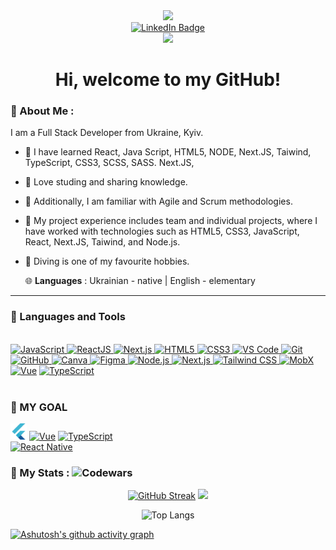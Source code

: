 
<div id="header" align="center">
<!--   <img src="https://media.giphy.com/media/fgLPuyyoxzl3166xGo/giphy-downsized-large.gif" width="100"/> -->
  
   <img src= https://media.giphy.com/media/YYT1W7oFNWnpYyNzSI/giphy.gif width="100"/>
</div>
<!-- badges for social network -->

<div id="badges" align="center">
  <a href="https://www.linkedin.com/in/valerii-viun-32410380/">
    <img src="https://img.shields.io/badge/LinkedIn-blue?style=for-the-badge&logo=linkedin&logoColor=white" alt="LinkedIn Badge"/>
  </a>
</div>
<!-- views counter -->
<div align="center">
<a href="https://u8views.com/github/valerii-viun">
  <img src="https://u8views.com/api/v1/github/profiles/111734415/views/day-week-month-total-count.svg"></a>
</div>

<h1 align="center">
  Hi, welcome to my GitHub!

</h1>

<!-- hero -->
### 💼 About Me :
I am a Full Stack Developer from Ukraine,  Kyiv.
- :open_book: I have learned React, Java Script, HTML5, NODE, Next.JS, Taiwind, TypeScript, CSS3, SCSS, SASS. Next.JS,
- :open_book: Love studing and sharing knowledge.
- :open_book: Additionally, I am familiar with Agile and Scrum methodologies.
- :open_book: My project experience includes team and individual projects, where I have worked with technologies such as HTML5, CSS3, JavaScript, React, Next.JS, Taiwind, and Node.js.
- :open_book: Diving is one of my favourite hobbies.


  🌐 **Languages** : Ukrainian - native | English - elementary

---
### 💼 Languages and Tools

<br />
<div>
<!-- <img src="https://img.shields.io/badge/-javascript-F7DF1E?&style=for-the-badge&logo=javascript&logoColor=black" />
<img src="https://img.shields.io/badge/-ReactJS-grey?&style=for-the-badge&logo=react&logoColor=61DAFB" />
<img scr="https://img.shields.io/badge/Next-black?style=for-the-badge&logo=next.js&logoColor=white" />
<img src="https://img.shields.io/badge/HTML5-E34F26?style=for-the-badge&logo=html5&logoColor=white" />
<img src="https://img.shields.io/badge/-css3-1572B6?&style=for-the-badge&logo=css3&logoColor=white" />
<img src="https://img.shields.io/badge/-VSCode-007ACC?&style=for-the-badge&logo=visual-studio-code&logoColor=white" />
<img src="https://img.shields.io/badge/-Git-F05032?&style=for-the-badge&logo=git&logoColor=white" /> 
<img src="https://img.shields.io/badge/github-%23121011.svg?style=for-the-badge&logo=github&logoColor=white" />
<img src="https://img.shields.io/badge/Canva-%2300C4CC.svg?style=for-the-badge&logo=Canva&logoColor=white" />
<img src="https://img.shields.io/badge/figma-%23F24E1E.svg?style=for-the-badge&logo=figma&logoColor=white" />
<img src="https://img.shields.io/badge/nodejs-%49B137.svg?style=for-the-badge&logo=nodedotjs&logoColor=white" />
<img src="https://img.shields.io/badge/Next.js-000000.svg?style=for-the-badge&logo=next.js&logoColor=white" />
<img src="https://img.shields.io/badge/Tailwind_CSS-06B6D4.svg?style=for-the-badge&logo=tailwindcss&logoColor=white" />
<img src="https://img.shields.io/badge/MobX-FF9955.svg?style=for-the-badge&logo=mobx&logoColor=white" alt="MobX Badge" /> -->
<a href="https://www.javascript.com/" target="_blank" rel="noreferrer">
  <img src="https://img.shields.io/badge/-javascript-F7DF1E?&style=for-the-badge&logo=javascript&logoColor=black" alt="JavaScript" />
</a>

<a href="https://react.dev/" target="_blank" rel="noreferrer">
  <img src="https://img.shields.io/badge/-ReactJS-grey?&style=for-the-badge&logo=react&logoColor=61DAFB" alt="ReactJS" />
</a>

<a href="https://nextjs.org/" target="_blank" rel="noreferrer">
  <img src="https://img.shields.io/badge/Next-black?style=for-the-badge&logo=next.js&logoColor=white" alt="Next.js" />
</a>

<a href="https://developer.mozilla.org/en-US/docs/Glossary/HTML5" target="_blank" rel="noreferrer">
  <img src="https://img.shields.io/badge/HTML5-E34F26?style=for-the-badge&logo=html5&logoColor=white" alt="HTML5" />
</a>

<a href="https://developer.mozilla.org/en-US/docs/Web/CSS" target="_blank" rel="noreferrer">
  <img src="https://img.shields.io/badge/-css3-1572B6?&style=for-the-badge&logo=css3&logoColor=white" alt="CSS3" />
</a>

<a href="https://code.visualstudio.com/" target="_blank" rel="noreferrer">
  <img src="https://img.shields.io/badge/-VSCode-007ACC?&style=for-the-badge&logo=visual-studio-code&logoColor=white" alt="VS Code" />
</a>

<a href="https://git-scm.com/" target="_blank" rel="noreferrer">
  <img src="https://img.shields.io/badge/-Git-F05032?&style=for-the-badge&logo=git&logoColor=white" alt="Git" />
</a>

<a href="https://github.com/" target="_blank" rel="noreferrer">
  <img src="https://img.shields.io/badge/github-%23121011.svg?style=for-the-badge&logo=github&logoColor=white" alt="GitHub" />
</a>

<a href="https://www.canva.com/" target="_blank" rel="noreferrer">
  <img src="https://img.shields.io/badge/Canva-%2300C4CC.svg?style=for-the-badge&logo=Canva&logoColor=white" alt="Canva" />
</a>

<a href="https://www.figma.com/" target="_blank" rel="noreferrer">
  <img src="https://img.shields.io/badge/figma-%23F24E1E.svg?style=for-the-badge&logo=figma&logoColor=white" alt="Figma" />
</a>

<a href="https://nodejs.org/" target="_blank" rel="noreferrer">
  <img src="https://img.shields.io/badge/nodejs-%49B137.svg?style=for-the-badge&logo=nodedotjs&logoColor=white" alt="Node.js" />
</a>

<a href="https://nextjs.org/" target="_blank" rel="noreferrer">
  <img src="https://img.shields.io/badge/Next.js-000000.svg?style=for-the-badge&logo=next.js&logoColor=white" alt="Next.js" />
</a>

<a href="https://tailwindcss.com/" target="_blank" rel="noreferrer">
  <img src="https://img.shields.io/badge/Tailwind_CSS-06B6D4.svg?style=for-the-badge&logo=tailwindcss&logoColor=white" alt="Tailwind CSS" />
</a>

<a href="https://mobx.js.org/" target="_blank" rel="noreferrer">
  <img src="https://img.shields.io/badge/MobX-FF9955.svg?style=for-the-badge&logo=mobx&logoColor=white" alt="MobX" />
</a>
<a href="https://vuejs.org/" target="_blank" rel="noreferrer"><img src="https://raw.githubusercontent.com/danielcranney/readme-generator/main/public/icons/skills/vuejs-colored.svg" width="26" height="26" alt="Vue" /></a>
<a href="https://www.typescriptlang.org/" target="_blank" rel="noreferrer"><img src="https://raw.githubusercontent.com/danielcranney/readme-generator/main/public/icons/skills/typescript-colored.svg" width="26" height="26" alt="TypeScript" /></a>

 
  </div>

<br />

### 💼  MY GOAL 
<div style="align: left; width: 50%;">

<a href="https://flutter.dev/" target="_blank" rel="noreferrer"><img src="https://github.com/devicons/devicon/blob/master/icons/flutter/flutter-original.svg" title="Flutter" alt="Flutter" width="26" height="26"/></a>
<a href="https://vuejs.org/" target="_blank" rel="noreferrer"><img src="https://raw.githubusercontent.com/danielcranney/readme-generator/main/public/icons/skills/vuejs-colored.svg" width="26" height="26" alt="Vue" /></a>
<a href="https://www.typescriptlang.org/" target="_blank" rel="noreferrer"><img src="https://raw.githubusercontent.com/danielcranney/readme-generator/main/public/icons/skills/typescript-colored.svg" width="26" height="26" alt="TypeScript" /></a>
<a href="https://reactnative.dev/" target="_blank" rel="noreferrer"><img src="https://ik.imagekit.io/irinavn2011/react-native-logo-768x890.png?updatedAt=1687875595721" title="React Native" alt="React Native" width="26" height="30"/></a>

</div>


### 💼 My Stats : ![Codewars](https://www.codewars.com/users/Valerii69/badges/micro)

<div align="center" display="flex" flex-wrap="wrap"> 
<a href="https://git.io/streak-stats"><img src="https://streak-stats.demolab.com?user=Valerii69&theme=python-dark&border_radius=3&hide_total_contributions=true" alt="GitHub Streak" /></a>

<picture height="150em" width="150em">
  <source
    srcset="https://github-readme-stats.vercel.app/api?username=Valerii69&show_icons=true&theme=dark&theme=transparent&hide_border=true&title_color=5baac7&text_color=4d92a8"
    media="(prefers-color-scheme: dark)"
  />

  
  <img src="https://github-readme-stats.vercel.app/api?username=Valerii69&show_icons=true&theme=transparent&hide_border=true&title_color=5baac7&text_color=4d92a8" />

</picture>

![Top Langs](https://github-readme-stats.vercel.app/api/top-langs/?username=Valerii69&layout=compact&theme=transparent&hide_border=true)

</div>

[![Ashutosh's github activity graph](https://github-readme-activity-graph.vercel.app/graph?username=Valerii69&bg_color=000000&color=ffffff&line=2eb830&point=05ff22&area=true&hide_border=true)](https://github.com/ashutosh00710/github-readme-activity-graph)


<!--
**Valerii69/Valerii69** is a ✨ _special_ ✨ repository because its `README.md` (this file) appears on your GitHub profile.

Here are some ideas to get you started:

- 🔭 I’m currently working on ...
- 🌱 I’m currently learning ...
- 👯 I’m looking to collaborate on ...
- 🤔 I’m looking for help with ...
- 💬 Ask me about ...
- 📫 How to reach me: ...
- 😄 Pronouns: ...
- ⚡ Fun fact: ...
-->
